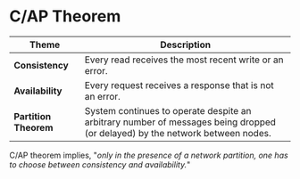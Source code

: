 # C/AP Theorem

| Theme                 | Description                                                  |
| --------------------- | ------------------------------------------------------------ |
| **Consistency**       | Every read receives the most recent write or an error.       |
| **Availability**      | Every request receives a response that is not an error.      |
| **Partition Theorem** | System continues to operate despite an arbitrary number of messages being dropped (or delayed) by the network between nodes. |

C/AP theorem implies, "*only in the presence of a network partition, one has to choose between consistency and availability.*"

